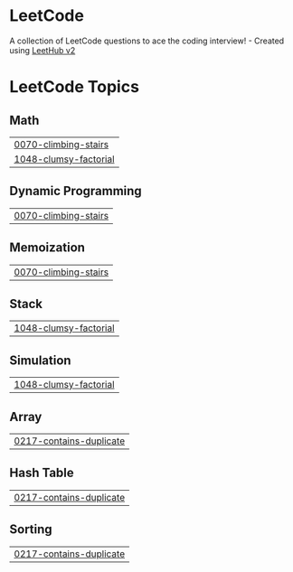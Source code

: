 # LeetCode
A collection of LeetCode questions to ace the coding interview! - Created using [LeetHub v2](https://github.com/arunbhardwaj/LeetHub-2.0)

<!---LeetCode Topics Start-->
# LeetCode Topics
## Math
|  |
| ------- |
| [0070-climbing-stairs](https://github.com/ishant3366/LeetCode/tree/master/0070-climbing-stairs) |
| [1048-clumsy-factorial](https://github.com/ishant3366/LeetCode/tree/master/1048-clumsy-factorial) |
## Dynamic Programming
|  |
| ------- |
| [0070-climbing-stairs](https://github.com/ishant3366/LeetCode/tree/master/0070-climbing-stairs) |
## Memoization
|  |
| ------- |
| [0070-climbing-stairs](https://github.com/ishant3366/LeetCode/tree/master/0070-climbing-stairs) |
## Stack
|  |
| ------- |
| [1048-clumsy-factorial](https://github.com/ishant3366/LeetCode/tree/master/1048-clumsy-factorial) |
## Simulation
|  |
| ------- |
| [1048-clumsy-factorial](https://github.com/ishant3366/LeetCode/tree/master/1048-clumsy-factorial) |
## Array
|  |
| ------- |
| [0217-contains-duplicate](https://github.com/ishant3366/LeetCode/tree/master/0217-contains-duplicate) |
## Hash Table
|  |
| ------- |
| [0217-contains-duplicate](https://github.com/ishant3366/LeetCode/tree/master/0217-contains-duplicate) |
## Sorting
|  |
| ------- |
| [0217-contains-duplicate](https://github.com/ishant3366/LeetCode/tree/master/0217-contains-duplicate) |
<!---LeetCode Topics End-->